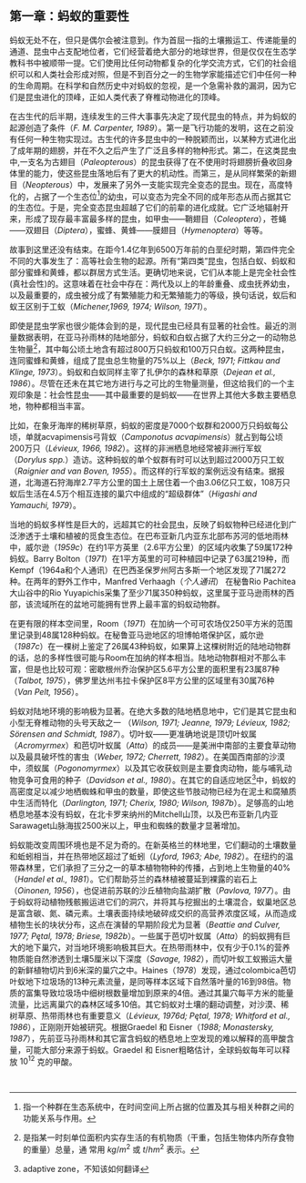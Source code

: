 ## 第一章：蚂蚁的重要性


​	蚂蚁无处不在，但只是偶尔会被注意到。作为首屈一指的土壤搬运工、传递能量的通道、昆虫中占支配地位者，它们经营着绝大部分的地球世界，但是仅仅在生态学教科书中被顺带一提。它们使用比任何动物都复杂的化学交流方式，它们的社会组织可以和人类社会形成对照，但是不到百分之一的生物学家能描述它们中任何一种的生命周期。在科学和自然历史中对蚂蚁的忽视，是一个急需补救的漏洞，因为它们是昆虫进化的顶峰，正如人类代表了脊椎动物进化的顶峰。

​	在古生代的后半期，连续发生的三件大事事先决定了现代昆虫的特点，并为蚂蚁的起源创造了条件（*F. M. Carpenter, 1989*）。第一是飞行功能的发明，这在之前没有任何一种生物实现过。古生代的许多昆虫中的一种脱颖而出，以某种方式进化出了成年期的翅膀，并在不久之后产生了广泛且多样的物种形式。第二，在这类昆虫中,一支名为古翅目（*Paleopterous*）的昆虫获得了在不使用时将翅膀折叠收回身体里的能力，使这些昆虫落地后有了更大的机动性。而第三，是从同样繁荣的新翅目（*Neopterous*）中，发展来了另外一支能实现完全变态的昆虫。现在，高度特化的，占据了一个生态位[^1]的幼虫，可以变态为完全不同的成年形态从而占据其它的生态位。于是，完全变态昆虫超越了它们的前辈的进化成就。它广泛地辐射开来，形成了现存最丰富最多样的昆虫，如甲虫——鞘翅目（*Coleoptera*），苍蝇——双翅目（*Diptera*），蜜蜂、黄蜂——膜翅目（*Hymenoptera*）等等。

​	故事到这里还没有结束。在距今1.4亿年到6500万年前的白垩纪时期，第四件完全不同的大事发生了：高等社会生物的起源。所有“第四类”昆虫，包括白蚁、蚂蚁和部分蜜蜂和黄蜂，都以群居方式生活。更确切地来说，它们从本能上是完全社会性(真社会性)的。这意味着在社会中存在：两代及以上的年龄重叠、成虫抚养幼虫，以及最重要的，成虫被分成了有繁殖能力和无繁殖能力的等级，换句话说，蚁后和蚁王区别于工蚁（*Michener,1969, 1974; Wilson, 1971*）。

​	即使是昆虫学家也很少能体会到的是，现代昆虫已经具有显著的社会性。最近的测量数据表明，在亚马孙雨林的陆地部分，蚂蚁和白蚁占据了大约三分之一的动物总生物量[^2]，其中每公顷土地含有超过800万只蚂蚁和100万只白蚁。这两种昆虫，连同蜜蜂和黄蜂，组成了昆虫总生物量的75%以上（*Beck, 1971; Fittkau and Klinge, 1973*）。蚂蚁和白蚁同样主宰了扎伊尔的森林和草原（*Dejean et al., 1986*）。尽管在还未在其它地方进行与之可比的生物量测量，但这给我们的一个主观印象是：社会性昆虫——其中最重要的是蚂蚁——在世界上其他大多数主要栖息地，物种都相当丰富。

​	比如，在象牙海岸的稀树草原，蚂蚁的密度是7000个蚁群和2000万只蚂蚁每公顷，单就acvapimensis弓背蚁（*Camponotus acvapimensis*）就占到每公顷200万只（*Lévieux, 1966, 1982*）。这样的非洲栖息地经常被非洲行军蚁（*Dorylus spp.*）造访。这种蚂蚁的单个蚁群有时可以达到超过2000万只工蚁（*Raignier and van Boven, 1955*）。而这样的行军蚁的案例远没有结束。据报道，北海道石狩海岸2.7平方公里的国土上居住着一个由3.06亿只工蚁，108万只蚁后生活在4.5万个相互连接的巢穴中组成的“超级群体”（*Higashi and Yamauchi, 1979*）。

​	当地的蚂蚁多样性是巨大的，远超其它的社会昆虫，反映了蚂蚁物种已经进化到广泛渗透于土壤和植被的觅食生态位。在巴布亚新几内亚东北部布苏河的低地雨林中，威尔逊（*1959c*）在约1平方英里（2.6平方公里）的区域内收集了59属172种蚂蚁。Barry Bolton（*1971*）在1平方英里的可可种植园中记录了63属219种，而Kempf（1964a和个人通讯）在巴西圣保罗州阿古多斯一个地区发现了71属272种。在两年的野外工作中，Manfred Verhaagh（*个人通讯*） 在秘鲁Rio Pachitea大山谷中的Rio Yuyapichis采集了至少71属350种蚂蚁，这里属于亚马逊雨林的西部，该流域所在的盆地可能拥有世界上最丰富的蚂蚁动物群。

​	在更有限的样本空间里，Room（*1971*）在加纳一个可可农场仅250平方米的范围里记录到48属128种蚂蚁。在秘鲁亚马逊地区的坦博帕塔保护区，威尔逊（*1987c*）在一棵树上鉴定了26属43种蚂蚁，如果算上这棵树附近的陆地动物群的话，总的多样性很可能与Room在加纳的样本相当。陆地动物群相对不那么丰富，但是也比较可观：密歇根州乔治保护区5.6平方公里的面积里有23属87种（*Talbot, 1975*），佛罗里达州韦拉卡保护区8平方公里的区域里有30属76种（*Van Pelt, 1956*）。

​	蚂蚁对陆地环境的影响极为显著。在绝大多数的陆地栖息地中，它们是其它昆虫和小型无脊椎动物的头号天敌之一 （*Wilson, 1971; Jeanne, 1979; Lévieux, 1982; Sörensen and Schmidt, 1987*）。切叶蚁——更准确地说是顶切叶蚁属（*Acromyrmex*）和芭切叶蚁属（*Atta*）的成员——是美洲中南部的主要食草动物以及最具破坏性的害虫（*Weber, 1972; Cherrett, 1982*）。在美国西南部的沙漠中，须蚁属（*Pogonomyrmex*）以及其它收获蚁则是主要食肉动物，能与哺乳动物竞争可食用的种子（*Davidson et al., 1980*）。在其它的自适应地区[^?_1]中，蚂蚁的高密度足以减少地栖蜘蛛和甲虫的数量，即使这些节肢动物已经为在泥土和腐殖质中生活而特化（*Darlington, 1971; Cherix, 1980; Wilson, 1987b*）。足够高的山地栖息地基本没有蚂蚁，在北卡罗来纳州的Mitchell山顶，以及巴布亚新几内亚Sarawaget山脉海拔2500米以上，甲虫和蜘蛛的数量才显著增加。

​	蚂蚁能改变周围环境也是不足为奇的。在新英格兰的林地里，它们翻动的土壤数量和蚯蚓相当，并在热带地区超过了蚯蚓（*Lyford, 1963; Abe, 1982*）。在纽约的温带森林里，它们承担了三分之一的草本植物物种的传播，占到地上生物量的40%（*Handel et al., 1981*）。它们帮助芬兰的森林植被蔓延到裸露的岩石上（*Oinonen, 1956*），也促进前苏联的沙丘植物向盐湖扩散（*Pavlova, 1977*）。由于蚂蚁将动植物残骸搬运进它们的洞穴，并将其与挖掘出的土壤混合，蚁巢地区总是富含碳、氮、磷元素。土壤表面持续地破碎成交织的高营养浓度区域，从而造成植物生长的块状分布，这点在演替的早期阶段尤为显著（*Beattie and Culver, 1977; Pętal, 1978; Briese, 1982b*）。一些属于芭切叶蚁属（*Atta*）的蚂蚁拥有巨大的地下巢穴，对当地环境影响极其巨大。在热带雨林中，仅有少于0.1%的营养物质能自然渗透到土壤5厘米以下深度（*Savage, 1982*），而切叶蚁工蚁搬运大量的新鲜植物切片到6米深的巢穴之中。Haines（*1978*）发现，通过colombica芭切叶蚁地下垃圾场的13种元素流量，是同等样本区域下自然落叶量的16到98倍。物质的富集导致垃圾场中细树根数量增加到原来的4倍。通过其巢穴每平方米的能量流量，比远离巢穴的森林区域多10倍。其它蚂蚁对土壤的翻动调整，对沙漠、稀树草原、热带雨林也有重要意义（*Lévieux, 1976d; Pętal, 1978; Whitford et al., 1986*），正刚刚开始被研究。根据Graedel 和 Eisner（*1988; Monastersky, 1987*），先前亚马孙雨林和其它富含蚂蚁的栖息地上空发现的难以解释的高甲酸含量，可能大部分来源于蚂蚁。Graedel 和 Eisner粗略估计，全球蚂蚁每年可以释放 $10^{12}$​ 克的甲酸。

​		


[^1]:指一个种群在生态系统中，在时间空间上所占据的位置及其与相关种群之间的功能关系与作用。  
[^2]:是指某一时刻单位面积内实存生活的有机物质（干重，包括生物体内所存食物的重量）总量，通  常用 $kg/m^2$ 或 $t/hm^2$ 表示。  
[^?_1]:adaptive zone，不知该如何翻译  
